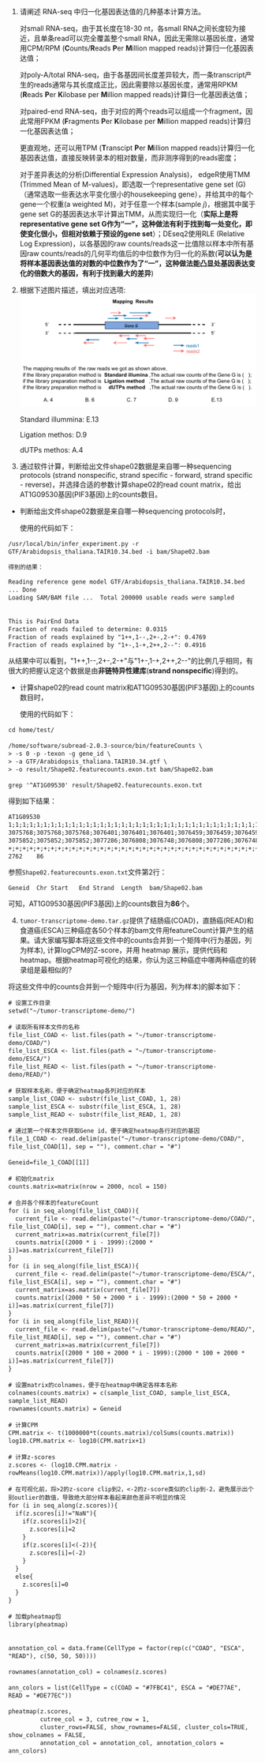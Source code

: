 1) 请阐述 RNA-seq 中归一化基因表达值的几种基本计算方法。

    对small RNA-seq，由于其长度在18-30 nt，各small RNA之间长度较为接近，且单条read可以完全覆盖整个small RNA，因此无需除以基因长度，通常用CPM/RPM (**C**ounts/**R**eads **P**er **M**illion mapped reads)计算归一化基因表达值；

    对poly-A/total RNA-seq，由于各基因间长度差异较大，而一条transcript产生的reads通常与其长度成正比，因此需要除以基因长度，通常用RPKM (**R**eads **P**er **K**ilobase per **M**illion mapped reads)计算归一化基因表达值；

    对paired-end RNA-seq，由于对应的两个reads可以组成一个fragment，因此常用FPKM (**F**ragments **P**er **K**ilobase per **M**illion mapped reads)计算归一化基因表达值；

    更直观地，还可以用TPM (**T**ranscipt **P**er **M**illion mapped reads)计算归一化基因表达值，直接反映转录本的相对数量，而非测序得到的reads密度；

    对于差异表达的分析(Differential Expression Analysis)，  edgeR使用TMM (Trimmed Mean of M-values)，即选取一个representative gene set (G)（通常选取一些表达水平变化很小的housekeeping gene），并给其中的每个gene一个权重(a weighted M)，对于任意一个样本(sample *j*)，根据其中属于gene set G的基因表达水平计算出TMM，从而实现归一化（**实际上是将representative gene set G作为“一”，这种做法有利于找到每一处变化，即使变化很小，但相对依赖于预设的gene set**）；DEseq2使用RLE (Relative Log Expression)，以各基因的raw counts/reads这一比值除以样本中所有基因raw counts/reads的几何平均值后的中位数作为归一化的系数(**可以认为是将样本基因表达值的对数的中位数作为了“一”，这种做法能凸显处基因表达变化的倍数大的基因，有利于找到最大的差异**)

2) 根据下述图片描述，填出对应选项:
![alt text](Q_2-1.png)

    Standard illummina: E.13

    Ligation methos: D.9

    dUTPs methos: A.4

3) 通过软件计算，判断给出文件shape02数据是来自哪一种sequencing protocols (strand nonspecific, strand specific - forward, strand specific - reverse)，并选择合适的参数计算shape02的read count matrix，给出AT1G09530基因(PIF3基因)上的counts数目。

- 判断给出文件shape02数据是来自哪一种sequencing protocols时，

    使用的代码如下：

```
/usr/local/bin/infer_experiment.py -r GTF/Arabidopsis_thaliana.TAIR10.34.bed -i bam/Shape02.bam
```

    得到的结果：

```
Reading reference gene model GTF/Arabidopsis_thaliana.TAIR10.34.bed ... Done
Loading SAM/BAM file ...  Total 200000 usable reads were sampled


This is PairEnd Data
Fraction of reads failed to determine: 0.0315
Fraction of reads explained by "1++,1--,2+-,2-+": 0.4769
Fraction of reads explained by "1+-,1-+,2++,2--": 0.4916
```

从结果中可以看到，"1++,1--,2+-,2-+"与"1+-,1-+,2++,2--"的比例几乎相同，有很大的把握认定这个数据是由**非链特异性建库**(**strand nonspecific**)得到的。

- 计算shape02的read count matrix和AT1G09530基因(PIF3基因)上的counts数目时，

    使用的代码如下：

```
cd home/test/

/home/software/subread-2.0.3-source/bin/featureCounts \
> -s 0 -p -texon -g gene_id \
> -a GTF/Arabidopsis_thaliana.TAIR10.34.gtf \
> -o result/Shape02.featurecounts.exon.txt bam/Shape02.bam

grep '^AT1G09530' result/Shape02.featurecounts.exon.txt
```

得到如下结果：

```
AT1G09530       1;1;1;1;1;1;1;1;1;1;1;1;1;1;1;1;1;1;1;1;1;1;1;1;1;1;1;1;1;1;1;1;1;1;1;1;1;1;1;1;1;1;1   3075768;3075768;3075768;3076401;3076401;3076401;3076459;3076459;3076459;3077173;3077173;3077173;3077173;3077378;3077378;3077378;3077378;3077378;3077378;3078346;3078346;3078346;3078346;3078346;3078346;3078545;3078545;3078545;3078545;3078545;3078545;3078843;3078843;3078843;3078843;3078843;3078843;3078984;3078984;3078984;3078984;3078984;3078984 3075852;3075852;3075852;3077286;3076808;3076748;3076808;3077286;3076748;3077286;3077286;3077286;3077286;3078257;3078257;3078257;3078257;3078257;3078257;3078453;3078453;3078453;3078453;3078453;3078453;3078610;3078610;3078610;3078610;3078610;3078610;3078908;3078908;3078908;3078908;3078908;3078908;3079544;3079544;3079544;3079654;3079654;3079654 +;+;+;+;+;+;+;+;+;+;+;+;+;+;+;+;+;+;+;+;+;+;+;+;+;+;+;+;+;+;+;+;+;+;+;+;+;+;+;+;+;+;+   2762    86
```

参照`Shape02.featurecounts.exon.txt`文件第2行：

```
Geneid	Chr	Start	End	Strand	Length	bam/Shape02.bam
```

可知，AT1G09530基因(PIF3基因)上的counts数目为**86**个。

4) `tumor-transcriptome-demo.tar.gz`提供了结肠癌(COAD)，直肠癌(READ)和食道癌(ESCA)三种癌症各50个样本的bam文件用featureCount计算产生的结果。请大家编写脚本将这些文件中的counts合并到一个矩阵中(行为基因，列为样本), 计算logCPM的Z-score，并用 heatmap 展示，提供代码和heatmap。根据heatmap可视化的结果，你认为这三种癌症中哪两种癌症的转录组是最相似的?

将这些文件中的counts合并到一个矩阵中(行为基因，列为样本)的脚本如下：

```
# 设置工作目录
setwd("~/tumor-transcriptome-demo/")

# 读取所有样本文件的名称
file_list_COAD <- list.files(path = "~/tumor-transcriptome-demo/COAD/")
file_list_ESCA <- list.files(path = "~/tumor-transcriptome-demo/ESCA/")
file_list_READ <- list.files(path = "~/tumor-transcriptome-demo/READ/")

# 获取样本名称，便于确定heatmap各列对应的样本
sample_list_COAD <- substr(file_list_COAD, 1, 28)
sample_list_ESCA <- substr(file_list_ESCA, 1, 28)
sample_list_READ <- substr(file_list_READ, 1, 28)

# 通过第一个样本文件获取Gene id，便于确定heatmap各行对应的基因
file_1_COAD <- read.delim(paste("~/tumor-transcriptome-demo/COAD/", file_list_COAD[1], sep = ""), comment.char = "#")

Geneid=file_1_COAD[[1]]

# 初始化matrix
counts.matrix=matrix(nrow = 2000, ncol = 150)

# 合并各个样本的featureCount
for (i in seq_along(file_list_COAD)){
  current_file <- read.delim(paste("~/tumor-transcriptome-demo/COAD/", file_list_COAD[i], sep = ""), comment.char = "#")
  current_matrix=as.matrix(current_file[7])
  counts.matrix[(2000 * i - 1999):(2000 * i)]=as.matrix(current_file[7])
}
for (i in seq_along(file_list_ESCA)){
  current_file <- read.delim(paste("~/tumor-transcriptome-demo/ESCA/", file_list_ESCA[i], sep = ""), comment.char = "#")
  current_matrix=as.matrix(current_file[7])
  counts.matrix[(2000 * 50 + 2000 * i - 1999):(2000 * 50 + 2000 * i)]=as.matrix(current_file[7])
}
for (i in seq_along(file_list_READ)){
  current_file <- read.delim(paste("~/tumor-transcriptome-demo/READ/", file_list_READ[i], sep = ""), comment.char = "#")
  current_matrix=as.matrix(current_file[7])
  counts.matrix[(2000 * 100 + 2000 * i - 1999):(2000 * 100 + 2000 * i)]=as.matrix(current_file[7])
}

# 设置matrix的colnames，便于在heatmap中确定各样本名称
colnames(counts.matrix) = c(sample_list_COAD, sample_list_ESCA, sample_list_READ)
rownames(counts.matrix) = Geneid

# 计算CPM
CPM.matrix <- t(1000000*t(counts.matrix)/colSums(counts.matrix))
log10.CPM.matrix <- log10(CPM.matrix+1)

# 计算z-scores
z.scores <- (log10.CPM.matrix - rowMeans(log10.CPM.matrix))/apply(log10.CPM.matrix,1,sd)

# 在可视化前，将>2的z-score clip到2，<-2的z-score类似的clip到-2，避免展示出个别outlier的数值，导致绝大部分样本看起来颜色差异不明显的情况
for (i in seq_along(z.scores)){
  if(z.scores[i]!="NaN"){
    if(z.scores[i]>2){
      z.scores[i]=2
    }
    if(z.scores[i]<(-2)){
      z.scores[i]=(-2)
    }
  }
  else{
    z.scores[i]=0
  }
}

# 加载pheatmap包
library(pheatmap)


annotation_col = data.frame(CellType = factor(rep(c("COAD", "ESCA", "READ"), c(50, 50, 50))))

rownames(annotation_col) = colnames(z.scores)

ann_colors = list(CellType = c(COAD = "#7FBC41", ESCA = "#DE77AE", READ = "#DE77EC"))

pheatmap(z.scores, 
         cutree_col = 3, cutree_row = 1,
         cluster_rows=FALSE, show_rownames=FALSE, cluster_cols=TRUE, show_colnames = FALSE,
         annotation_col = annotation_col, annotation_colors = ann_colors)



```
